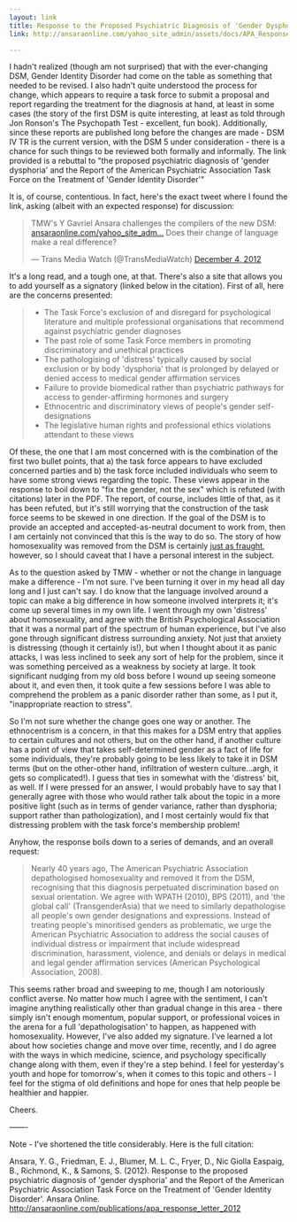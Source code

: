```yaml
---
layout: link
title: Response to the Proposed Psychiatric Diagnosis of 'Gender Dysphoria'
link: http://ansaraonline.com/yahoo_site_admin/assets/docs/APA_Response_Letter_2012_Updated_version_10th_September_Ansara_Friedman_Blumer_Fryer_Nic_Giolla_Easpaig_Richmond_Samons.253222842.pdf

---
```


I hadn't realized (though am not surprised) that with the ever-changing DSM, Gender Identity Disorder had come on the table as something that needed to be revised.  I also hadn't quite understood the process for change, which appears to require a task force to submit a proposal and report regarding the treatment for the diagnosis at hand, at least in some cases (the story of the first DSM is quite interesting, at least as told through Jon Ronson's The Psychopath Test - excellent, fun book).  Additionally, since these reports are published long before the changes are made - DSM IV TR is the current version, with the DSM 5 under consideration - there is a chance for such things to be reviewed both formally and informally.  The link provided is a rebuttal to "the proposed psychiatric diagnosis of 'gender dysphoria' and the Report of the American Psychiatric Association Task Force on the Treatment of 'Gender Identity Disorder'"

It is, of course, contentious.  In fact, here's the exact tweet where I found the link, asking (albeit with an expected response) for discussion:

> TMW's Y Gavriel Ansara challenges the compilers of the new DSM: [ansaraonline.com/yahoo_site_adm...](http://t.co/qbLFamiz) Does their change of language make a real difference?
>
> — Trans Media Watch (@TransMediaWatch) [December 4, 2012](https://twitter.com/TransMediaWatch/status/275961457169006592)

It's a long read, and a tough one, at that.  There's also a site that allows you to add yourself as a signatory (linked below in the citation).  First of all, here are the concerns presented:

> * The Task Force's exclusion of and disregard for psychological literature and multiple professional organisations that recommend against psychiatric gender diagnoses
> * The past role of some Task Force members in promoting discriminatory and unethical practices
> * The pathologising of 'distress' typically caused by social exclusion or by body 'dysphoria' that is prolonged by delayed or denied access to medical gender affirmation services
> * Failure to provide biomedical rather than psychiatric pathways for access to gender-affirming hormones and surgery
> * Ethnocentric and discriminatory views of people's gender self-designations
> * The legislative human rights and professional ethics violations attendant to these views

Of these, the one that I am most concerned with is the combination of the first two bullet points, that a) the task force appears to have excluded concerned parties and b) the task force included individuals who seem to have some strong views regarding the topic.  These views appear in the response to boil down to "fix the gender, not the sex" which is refuted (with citations) later in the PDF.  The report, of course, includes little of that, as it has been refuted, but it's still worrying that the construction of the task force seems to be skewed in one direction.  If the goal of the DSM is to provide an accepted and accepted-as-neutral document to work from, then I am certainly not convinced that this is the way to do so.  The story of how homosexuality was removed from the DSM is certainly [just as fraught](http://www.thisamericanlife.org/radio-archives/episode/204/81-words), however, so I should caveat that I have a personal interest in the subject.

As to the question asked by TMW - whether or not the change in language make a difference - I'm not sure.  I've been turning it over in my head all day long and I just can't say.  I do know that the language involved around a topic can make a big difference in how someone involved interprets it; it's come up several times in my own life.  I went through my own 'distress' about homosexuality, and agree with the British Psychological Association that it was a normal part of the spectrum of human experience, but I've also gone through significant distress surrounding anxiety.  Not just that anxiety is distressing (though it certainly is!), but when I thought about it as panic attacks, I was less inclined to seek any sort of help for the problem, since it was something perceived as a weakness by society at large.  It took significant nudging from my old boss before I wound up seeing someone about it, and even then, it took quite a few sessions before I was able to comprehend the problem as a panic disorder rather than some, as I put it, "inappropriate reaction to stress".

So I'm not sure whether the change goes one way or another.  The ethnocentrism is a concern, in that this makes for a DSM entry that applies to certain cultures and not others, but on the other hand, if another culture has a point of view that takes self-determined gender as a fact of life for some individuals, they're probably going to be less likely to take it in DSM terms (but on the other-other hand, infiltration of western culture...argh, it gets so complicated!).  I guess that ties in somewhat with the 'distress' bit, as well.  If I were pressed for an answer, I would probably have to say that I generally agree with those who would rather talk about the topic in a more positive light (such as in terms of gender variance, rather than dysphoria; support rather than pathologization), and I most certainly would fix that distressing problem with the task force's membership problem!

Anyhow, the response boils down to a series of demands, and an overall request:

> Nearly 40 years ago, The American Psychiatric Association depathologised homosexuality and removed it from the DSM, recognising that this diagnosis perpetuated discrimination based on sexual orientation. We agree with WPATH (2010), BPS (2011), and 'the global call' (TransgenderAsia) that we need to similarly depathologise all people's own gender designations and expressions.  Instead of treating people's minoritised genders as problematic, we urge the American Psychiatric Association to address the social causes of individual distress or impairment that include widespread discrimination, harassment, violence, and denials or delays in medical and legal gender affirmation services (American Psychological Association, 2008).

This seems rather broad and sweeping to me, though I am notoriously conflict averse.  No matter how much I agree with the sentiment, I can't imagine anything realistically other than gradual change in this area - there simply isn't enough momentum, popular support, or professional voices in the arena for a full 'depathologisation' to happen, as happened with homosexuality.  However, I've also added my signature.  I've learned a lot about how societies change and move over time, recently, and I do agree with the ways in which medicine, science, and psychology specifically change along with them, even if they're a step behind.  I feel for yesterday's youth and hope for tomorrow's, when it comes to this topic and others - I feel for the stigma of old definitions and hope for ones that help people be healthier and happier.

Cheers.

——-

Note - I've shortened the title considerably.  Here is the full citation: 

Ansara, Y. G., Friedman, E. J., Blumer, M. L. C., Fryer, D., Nic Giolla Easpaig, B., Richmond, K., & Samons, S. (2012). Response to the proposed psychiatric diagnosis of 'gender dysphoria' and the Report of the American Psychiatric Association Task Force on the Treatment of 'Gender Identity Disorder'. Ansara Online. http://ansaraonline.com/publications/apa_response_letter_2012
